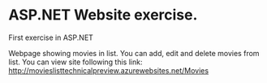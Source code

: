 # ASP.NET Website exercise.
First exercise in ASP.NET

Webpage showing movies in list. You can add, edit and delete movies from list.
You can view site following this link: http://movieslisttechnicalpreview.azurewebsites.net/Movies
